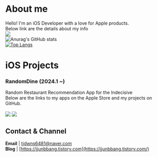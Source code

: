 # About me
Hello! I'm an iOS Developer with a love for Apple products.<br>
Below link are the details about my info <br>
[<img src="https://img.shields.io/badge/notion-%23000000.svg?&style=for-the-badge&logo=notion&logoColor=white" />](https://navy-nebula-d28.notion.site/iOS-07f2c0ea99e54202a3e1bd48ef97f7e0)<br>
![Anurag's GitHub stats](https://github-readme-stats.vercel.app/api?username=ksj0109188&show_icons=true&theme=radical)<br>
[![Top Langs](https://github-readme-stats.vercel.app/api/top-langs/?username=ksj0109188&layout=compact)](https://github.com/delay-100/github-readme-stats)

# iOS Projects
### RandomDine (2024.1 ~)<br>
Random Restaurant Recommendation App for the Indecisive <br>
Below are the links to my apps on the Apple Store and my projects on GitHub. <br><br>
[<img src="https://img.shields.io/badge/apple-%23000000.svg?&style=for-the-badge&logo=apple&logoColor=white" />](https://apps.apple.com/kr/app/randomdine/id6477853120) 
[<img src="https://img.shields.io/badge/github-%23181717.svg?&style=for-the-badge&logo=github&logoColor=white" />](https://github.com/ksj0109188/Effortless-Eats)

## Contact & Channel
**Email** | tjdwns6481@naver.com <br>
**Blog** | [https://jjunbbang.tistory.com](https://jjunbbang.tistory.com/)

